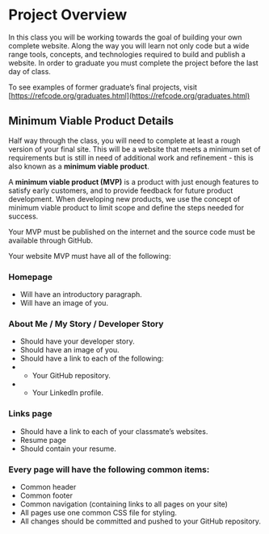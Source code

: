 # Project Overview

In this class you will be working towards the goal of building your own complete website. Along the way you will learn not only code but a wide range tools, concepts, and technologies required to build and publish a website. In order to graduate you must complete the project before the last day of class. 

To see examples of former graduate’s final projects, visit [https://refcode.org/graduates.html](https://refcode.org/graduates.html)

## Minimum Viable Product Details

Half way through the class, you will need to complete at least a rough version of your final site. This will be a website that meets a minimum set of requirements but is still in need of additional work and refinement - this is also known as a **minimum viable product**.

A **minimum viable product (MVP)** is a product with just enough features to satisfy early customers, and to provide feedback for future product development. When developing new products, we use the concept of minimum viable product to limit scope and define the steps needed for success.

Your MVP must be published on the internet and the source code must be available through GitHub. 

Your website MVP must have all of the following:

### Homepage
- Will have an introductory paragraph.
- Will have an image of you.

### About Me / My Story / Developer Story
- Should have your developer story.
- Should have an image of you.
- Should have a link to each of the following:
- - Your GitHub repository.
- - Your LinkedIn profile.

### Links page
- Should have a link to each of your classmate’s websites.
- Resume page
- Should contain your resume.

### Every page will have the following common items:
- Common header
- Common footer
- Common navigation (containing links to all pages on your site)
- All pages use one common CSS file for styling.
- All changes should be committed and pushed to your GitHub repository.
